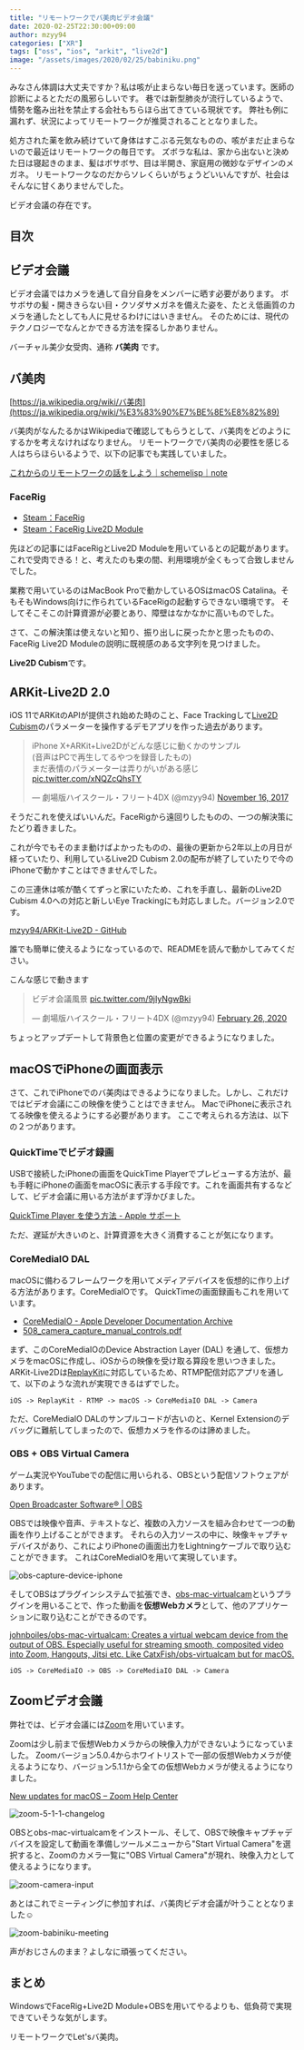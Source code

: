 ```yaml
---
title: "リモートワークでバ美肉ビデオ会議"
date: 2020-02-25T22:30:00+09:00
author: mzyy94
categories: ["XR"]
tags: ["oss", "ios", "arkit", "live2d"]
image: "/assets/images/2020/02/25/babiniku.png"
---
```



みなさん体調は大丈夫ですか？私は咳が止まらない毎日を送っています。医師の診断によるとただの風邪らしいです。
巷では新型肺炎が流行しているようで、情勢を鑑み出社を禁止する会社もちらほら出てきている現状です。
弊社も例に漏れず、状況によってリモートワークが推奨されることとなりました。

処方された薬を飲み続けていて身体はすこぶる元気なものの、咳がまだ止まらないので最近はリモートワークの毎日です。
ズボラな私は、家から出ないと決めた日は寝起きのまま、髪はボサボサ、目は半開き、家庭用の微妙なデザインのメガネ。
リモートワークなのだからソレくらいがちょうどいいんですが、社会はそんなに甘くありませんでした。

ビデオ会議の存在です。

## 目次


## ビデオ会議

ビデオ会議ではカメラを通して自分自身をメンバーに晒す必要があります。
ボサボサの髪・開ききらない目・クソダサメガネを備えた姿を、たとえ低画質のカメラを通したとしても人に見せるわけにはいきません。
そのためには、現代のテクノロジーでなんとかできる方法を探るしかありません。

バーチャル美少女受肉、通称 **バ美肉** です。

## バ美肉

[https://ja.wikipedia.org/wiki/バ美肉](https://ja.wikipedia.org/wiki/%E3%83%90%E7%BE%8E%E8%82%89)

バ美肉がなんたるかはWikipediaで確認してもらうとして、バ美肉をどのようにするかを考えなければなりません。
リモートワークでバ美肉の必要性を感じる人はちらほらいるようで、以下の記事でも実践していました。

[これからのリモートワークの話をしよう｜schemelisp｜note](https://note.com/garbageable/n/nd50b9abdcb28)

### FaceRig

- [Steam：FaceRig](https://store.steampowered.com/app/274920/FaceRig/?l=japanese)
- [Steam：FaceRig Live2D Module](https://store.steampowered.com/app/420680/FaceRig_Live2D_Module/?l=japanese)

先ほどの記事にはFaceRigとLive2D Moduleを用いているとの記載があります。
これで受肉できる！と、考えたのも束の間、利用環境が全くもって合致しませんでした。

業務で用いているのはMacBook Proで動かしているOSはmacOS Catalina。そもそもWindows向けに作られているFaceRigの起動すらできない環境です。
そしてそこそこの計算資源が必要とあり、障壁はなかなかに高いものでした。

さて、この解決策は使えないと知り、振り出しに戻ったかと思ったものの、FaceRig Live2D Moduleの説明に既視感のある文字列を見つけました。

**Live2D Cubism**です。

## ARKit-Live2D 2.0

iOS 11でARKitのAPIが提供され始めた時のこと、Face Trackingして[Live2D Cubism](https://www.live2d.com/)のパラメーターを操作するデモアプリを作った過去があります。

<blockquote class="twitter-tweet"><p lang="ja" dir="ltr">iPhone X+ARKit+Live2Dがどんな感じに動くかのサンプル<br>(音声はPCで再生してるやつを録音したもの)<br>まだ表情のパラメーターは弄りがいがある感じ <a href="https://t.co/xNQZcQhsTY">pic.twitter.com/xNQZcQhsTY</a></p>&mdash; 劇場版ハイスクール・フリート4DX (@mzyy94) <a href="https://twitter.com/mzyy94/status/931228533166260225?ref_src=twsrc%5Etfw">November 16, 2017</a></blockquote> <script async src="https://platform.twitter.com/widgets.js" charset="utf-8"></script>

そうだこれを使えばいいんだ。FaceRigから遠回りしたものの、一つの解決策にたどり着きました。

これが今でもそのまま動けばよかったものの、最後の更新から2年以上の月日が経っていたり、利用しているLive2D Cubism 2.0の配布が終了していたりで今のiPhoneで動かすことはできませんでした。

この三連休は咳が酷くてずっと家にいたため、これを手直し、最新のLive2D Cubism 4.0への対応と新しいEye Trackingにも対応しました。バージョン2.0です。

[mzyy94/ARKit-Live2D - GitHub](https://github.com/mzyy94/ARKit-Live2D)

誰でも簡単に使えるようになっているので、READMEを読んで動かしてみてください。

こんな感じで動きます

<blockquote class="twitter-tweet"><p lang="ja" dir="ltr">ビデオ会議風景 <a href="https://t.co/9jIyNgwBki">pic.twitter.com/9jIyNgwBki</a></p>&mdash; 劇場版ハイスクール・フリート4DX (@mzyy94) <a href="https://twitter.com/mzyy94/status/1232523165131108354?ref_src=twsrc%5Etfw">February 26, 2020</a></blockquote> <script async src="https://platform.twitter.com/widgets.js" charset="utf-8"></script>

ちょっとアップデートして背景色と位置の変更ができるようになりました。

## macOSでiPhoneの画面表示

さて、これでiPhoneでのバ美肉はできるようになりました。しかし、これだけではビデオ会議にこの映像を使うことはできません。
MacでiPhoneに表示されてる映像を使えるようにする必要があります。
ここで考えられる方法は、以下の２つがあります。

### QuickTimeでビデオ録画


USBで接続したiPhoneの画面をQuickTime Playerでプレビューする方法が、最も手軽にiPhoneの画面をmacOSに表示する手段です。これを画面共有するなどして、ビデオ会議に用いる方法がまず浮かびました。

[QuickTime Player を使う方法 - Apple サポート](https://support.apple.com/ja-jp/HT201066#record)

ただ、遅延が大きいのと、計算資源を大きく消費することが気になります。

### CoreMediaIO DAL

macOSに備わるフレームワークを用いてメディアデバイスを仮想的に作り上げる方法があります。CoreMediaIOです。
QuickTimeの画面録画もこれを用いています。

- [CoreMediaIO - Apple Developer Documentation Archive](https://developer.apple.com/library/archive/samplecode/CoreMediaIO/Introduction/Intro.html)
- [508_camera_capture_manual_controls.pdf](http://devstreaming.apple.com/videos/wwdc/2014/508xxfvaehrll14/508/508_camera_capture_manual_controls.pdf)

まず、このCoreMediaIOのDevice Abstraction Layer (DAL) を通して、仮想カメラをmacOSに作成し、iOSからの映像を受け取る算段を思いつきました。
ARKit-Live2Dは[ReplayKit](https://developer.apple.com/documentation/replaykit)に対応しているため、RTMP配信対応アプリを通して、以下のような流れが実現できるはずでした。

```
iOS -> ReplayKit - RTMP -> macOS -> CoreMediaIO DAL -> Camera
```

ただ、CoreMediaIO DALのサンプルコードが古いのと、Kernel Extensionのデバッグに難航してしまったので、仮想カメラを作るのは諦めました。

### OBS + OBS Virtual Camera

ゲーム実況やYouTubeでの配信に用いられる、OBSという配信ソフトウェアがあります。

[Open Broadcaster Software®️ \| OBS](https://obsproject.com/ja)

OBSでは映像や音声、テキストなど、複数の入力ソースを組み合わせて一つの動画を作り上げることができます。
それらの入力ソースの中に、映像キャプチャデバイスがあり、これによりiPhoneの画面出力をLightningケーブルで取り込むことができます。
これはCoreMediaIOを用いて実現しています。

![obs-capture-device-iphone](/assets/images/2020/02/25/obs-capture-device-iphone.png)

そしてOBSはプラグインシステムで拡張でき、[obs-mac-virtualcam](https://github.com/johnboiles/obs-mac-virtualcam)というプラグインを用いることで、作った動画を**仮想Webカメラ**として、他のアプリケーションに取り込むことができるのです。

[johnboiles/obs-mac-virtualcam: Creates a virtual webcam device from the output of OBS. Especially useful for streaming smooth, composited video into Zoom, Hangouts, Jitsi etc. Like CatxFish/obs-virtualcam but for macOS.](https://github.com/johnboiles/obs-mac-virtualcam)


```
iOS -> CoreMediaIO -> OBS -> CoreMediaIO DAL -> Camera
```


## Zoomビデオ会議

弊社では、ビデオ会議には[Zoom](https://zoom.us/)を用いています。

Zoomは少し前まで仮想Webカメラからの映像入力ができないようになっていました。
Zoomバージョン5.0.4からホワイトリストで一部の仮想Webカメラが使えるようになり、バージョン5.1.1から全ての仮想Webカメラが使えるようになりました。

[New updates for macOS – Zoom Help Center](https://support.zoom.us/hc/en-us/articles/201361963)

![zoom-5-1-1-changelog](/assets/images/2020/02/25/zoom-5-1-1-changelog.png)


OBSとobs-mac-virtualcamをインストール、そして、OBSで映像キャプチャデバイスを設定して動画を準備しツールメニューから"Start Virtual Camera"を選択すると、Zoomのカメラ一覧に"OBS Virtual Camera"が現れ、映像入力として使えるようになります。


![zoom-camera-input](/assets/images/2020/02/25/zoom-camera-input.png)


あとはこれでミーティングに参加すれば、バ美肉ビデオ会議が叶うこととなりました☺️

![zoom-babiniku-meeting](/assets/images/2020/02/25/zoom-babiniku-meeting.png)

声がおじさんのまま？よしなに頑張ってください。

## まとめ

WindowsでFaceRig+Live2D Module+OBSを用いてやるよりも、低負荷で実現できていそうな気がします。

リモートワークでLet'sバ美肉。
